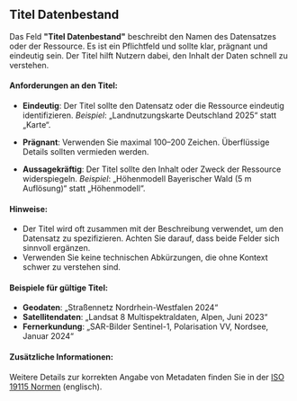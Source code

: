 ## Titel Datenbestand

Das Feld **"Titel Datenbestand"** beschreibt den Namen des Datensatzes oder der Ressource. Es ist ein Pflichtfeld und sollte klar, prägnant und eindeutig sein. Der Titel hilft Nutzern dabei, den Inhalt der Daten schnell zu verstehen.

#### Anforderungen an den Titel:
- **Eindeutig**: Der Titel sollte den Datensatz oder die Ressource eindeutig identifizieren.
  *Beispiel*: „Landnutzungskarte Deutschland 2025“ statt „Karte“.

- **Prägnant**: Verwenden Sie maximal 100–200 Zeichen. Überflüssige Details sollten vermieden werden.

- **Aussagekräftig**: Der Titel sollte den Inhalt oder Zweck der Ressource widerspiegeln.
  *Beispiel*: „Höhenmodell Bayerischer Wald (5 m Auflösung)“ statt „Höhenmodell“.

#### Hinweise:
- Der Titel wird oft zusammen mit der Beschreibung verwendet, um den Datensatz zu spezifizieren. Achten Sie darauf, dass beide Felder sich sinnvoll ergänzen.
- Verwenden Sie keine technischen Abkürzungen, die ohne Kontext schwer zu verstehen sind.

#### Beispiele für gültige Titel:
- **Geodaten**: „Straßennetz Nordrhein-Westfalen 2024“
- **Satellitendaten**: „Landsat 8 Multispektraldaten, Alpen, Juni 2023“
- **Fernerkundung**: „SAR-Bilder Sentinel-1, Polarisation VV, Nordsee, Januar 2024“

#### Zusätzliche Informationen:
Weitere Details zur korrekten Angabe von Metadaten finden Sie in der <a href="https://www.iso.org/standard/53798.html" target="_blank">ISO 19115 Normen</a> (englisch).
